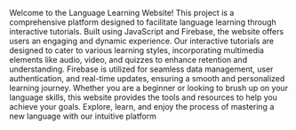 Welcome to the Language Learning Website! This project is a comprehensive platform designed to facilitate language learning through interactive tutorials. Built using JavaScript and Firebase, the website offers users an engaging and dynamic experience. Our interactive tutorials are designed to cater to various learning styles, incorporating multimedia elements like audio, video, and quizzes to enhance retention and understanding. Firebase is utilized for seamless data management, user authentication, and real-time updates, ensuring a smooth and personalized learning journey. Whether you are a beginner or looking to brush up on your language skills, this website provides the tools and resources to help you achieve your goals. Explore, learn, and enjoy the process of mastering a new language with our intuitive platform

